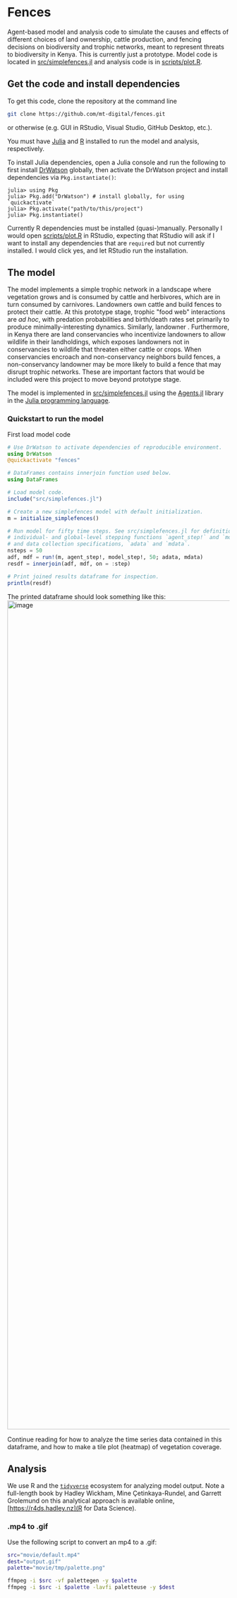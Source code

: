 # Fences

Agent-based model and analysis code to simulate the causes and effects of different choices of land ownership, cattle production, and fencing decisions on biodiversity and trophic networks, meant to represent threats to biodiversity in Kenya. This is currently just a prototype. Model code is located in [src/simplefences.jl](src/simplefences.jl) and analysis code is in [scripts/plot.R](scripts/plot.R).

## Get the code and install dependencies

To get this code, clone the repository at the command line
```sh
git clone https://github.com/mt-digital/fences.git
```
or otherwise (e.g. GUI in RStudio, Visual Studio, GitHub Desktop, etc.).

You must have [Julia](https://julialang.org/downloads/) and [R](https://cloud.r-project.org/) installed to run the model and analysis, respectively.

To install Julia dependencies, open a Julia console and run the following to first install [DrWatson](https://juliadynamics.github.io/DrWatson.jl/stable/) globally, then activate the DrWatson project and install dependencies via `Pkg.instantiate()`:
   ```
   julia> using Pkg
   julia> Pkg.add("DrWatson") # install globally, for using `quickactivate`
   julia> Pkg.activate("path/to/this/project")
   julia> Pkg.instantiate()
   ```

Currently R dependencies must be installed (quasi-)manually. Personally I would open [scripts/plot.R](scripts/plot.R) in RStudio, expecting that RStudio will ask if I want to install any dependencies that are `require`d but not currently installed. I would click yes, and let RStudio run the installation. 

## The model

The model implements a simple trophic network in a landscape where vegetation grows and is consumed by cattle and herbivores, which are in turn consumed by carnivores. Landowners own cattle and build fences to protect their cattle. At this prototype stage, trophic "food web" interactions are _ad hoc_, with predation probabilities and birth/death rates set primarily to produce minimally-interesting dynamics. Similarly, landowner . Furthermore, in Kenya there are land conservancies who incentivize landowners to allow wildlife in their landholdings, which exposes landowners not in conservancies to wildlife that threaten either cattle or crops. When conservancies encroach and non-conservancy neighbors build fences, a non-conservancy landowner may be more likely to build a fence that may disrupt trophic networks. These are important factors that would be included were this project to move beyond prototype stage.

The model is implemented in [src/simplefences.jl](src/simplefences.jl) using the [Agents.jl](https://juliadynamics.github.io/Agents.jl/stable/) library in the [Julia programming language](https://julialang.org/learning/).

### Quickstart to run the model

First load model code
```julia
# Use DrWatson to activate dependencies of reproducible environment.
using DrWatson
@quickactivate "fences"

# DataFrames contains innerjoin function used below.
using DataFrames

# Load model code.
include("src/simplefences.jl")

# Create a new simplefences model with default initialization.
m = initialize_simplefences()

# Run model for fifty time steps. See src/simplefences.jl for definitions of
# individual- and global-level stepping functions `agent_step!` and `model_step!`,
# and data collection specifications, `adata` and `mdata`.
nsteps = 50
adf, mdf = run!(m, agent_step!, model_step!, 50; adata, mdata)
resdf = innerjoin(adf, mdf, on = :step)

# Print joined results dataframe for inspection.
println(resdf)
```
The printed dataframe should look something like this:
<img width="1880" alt="image" src="https://github.com/mt-digital/fences/assets/2425472/6524ae10-2d43-4ae0-9a9d-bf95719f6f5a">

Continue reading for how to analyze the time series data contained in this dataframe, and how to make a tile plot (heatmap) of vegetation coverage.


## Analysis

We use R and the [`tidyverse`](https://www.tidyverse.org/) ecosystem for analyzing model output. 
Note a full-length book by Hadley Wickham, Mine Çetinkaya-Rundel, and Garrett
Grolemund on this analytical approach is available online, 
[https://r4ds.hadley.nz](R for Data Science).


### .mp4 to .gif

Use the following script to convert an mp4 to a .gif:


```bash
src="movie/default.mp4"
dest="output.gif"
palette="movie/tmp/palette.png"

ffmpeg -i $src -vf palettegen -y $palette
ffmpeg -i $src -i $palette -lavfi paletteuse -y $dest
```
